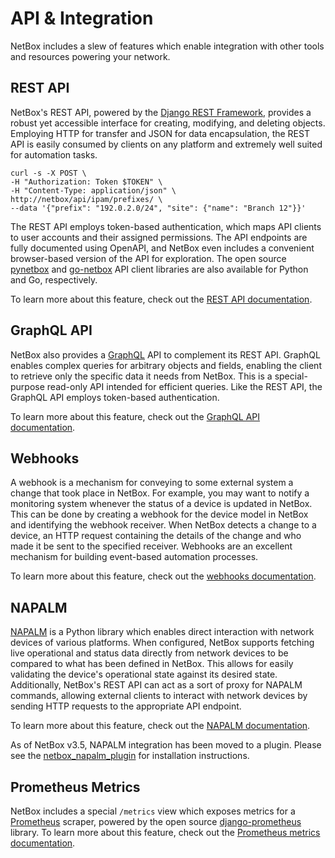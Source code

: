 # API & Integration

NetBox includes a slew of features which enable integration with other tools and resources powering your network.

## REST API

NetBox's REST API, powered by the [Django REST Framework](https://www.django-rest-framework.org/), provides a robust yet accessible interface for creating, modifying, and deleting objects. Employing HTTP for transfer and JSON for data encapsulation, the REST API is easily consumed by clients on any platform and extremely well suited for automation tasks.

```no-highlight
curl -s -X POST \
-H "Authorization: Token $TOKEN" \
-H "Content-Type: application/json" \
http://netbox/api/ipam/prefixes/ \
--data '{"prefix": "192.0.2.0/24", "site": {"name": "Branch 12"}}'
```

The REST API employs token-based authentication, which maps API clients to user accounts and their assigned permissions. The API endpoints are fully documented using OpenAPI, and NetBox even includes a convenient browser-based version of the API for exploration. The open source [pynetbox](https://github.com/netbox-community/pynetbox) and [go-netbox](https://github.com/netbox-community/go-netbox) API client libraries are also available for Python and Go, respectively.

To learn more about this feature, check out the [REST API documentation](../integrations/rest-api.md).

## GraphQL API

NetBox also provides a [GraphQL](https://graphql.org/) API to complement its REST API. GraphQL enables complex queries for arbitrary objects and fields, enabling the client to retrieve only the specific data it needs from NetBox. This is a special-purpose read-only API intended for efficient queries. Like the REST API, the GraphQL API employs token-based authentication.

To learn more about this feature, check out the [GraphQL API documentation](../integrations/graphql-api.md).

## Webhooks

A webhook is a mechanism for conveying to some external system a change that took place in NetBox. For example, you may want to notify a monitoring system whenever the status of a device is updated in NetBox. This can be done by creating a webhook for the device model in NetBox and identifying the webhook receiver. When NetBox detects a change to a device, an HTTP request containing the details of the change and who made it be sent to the specified receiver. Webhooks are an excellent mechanism for building event-based automation processes.

To learn more about this feature, check out the [webhooks documentation](../integrations/webhooks.md).

## NAPALM

[NAPALM](https://github.com/napalm-automation/napalm) is a Python library which enables direct interaction with network devices of various platforms. When configured, NetBox supports fetching live operational and status data directly from network devices to be compared to what has been defined in NetBox. This allows for easily validating the device's operational state against its desired state. Additionally, NetBox's REST API can act as a sort of proxy for NAPALM commands, allowing external clients to interact with network devices by sending HTTP requests to the appropriate API endpoint.

To learn more about this feature, check out the [NAPALM documentation](../integrations/napalm.md).

As of NetBox v3.5, NAPALM integration has been moved to a plugin.  Please see the [netbox_napalm_plugin](https://github.com/netbox-community/netbox-napalm) for installation instructions.

## Prometheus Metrics

NetBox includes a special `/metrics` view which exposes metrics for a [Prometheus](https://prometheus.io/) scraper, powered by the open source [django-prometheus](https://github.com/korfuri/django-prometheus) library. To learn more about this feature, check out the [Prometheus metrics documentation](../integrations/prometheus-metrics.md).
